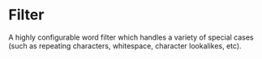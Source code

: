 # Filter 

A highly configurable word filter which handles a variety of special 
cases (such as repeating characters, whitespace, character lookalikes, 
etc).
